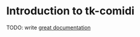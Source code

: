 # Introduction to tk-comidi

TODO: write [great documentation](http://jacobian.org/writing/what-to-write/)
